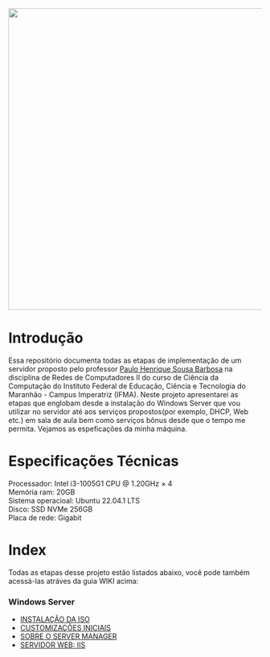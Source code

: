 
<div align="center">
  

<img src = https://github.com/wendersoon/WindowsServer/assets/104470835/d74f1c32-b545-4bd3-927d-6d8593d771d9) width = 600>

</div>

# Introdução

Essa repositório documenta todas as etapas de implementação de um servidor proposto pelo professor [Paulo Henrique Sousa Barbosa](https://github.com/agenteph) na disciplina de Redes de Computadores II do curso de Ciência da Computação do Instituto Federal de Educação, Ciência e Tecnologia do Maranhão - Campus Imperatriz (IFMA). Neste projeto apresentarei as etapas que englobam desde a instalação do Windows Server que vou utilizar no servidor até aos serviços propostos(por exemplo, DHCP, Web etc.) em sala de aula bem como serviços bônus desde que o tempo me permita. Vejamos as espeficações da minha máquina.

# Especificações Técnicas

Processador: Intel i3-1005G1 CPU @ 1.20GHz × 4<br>
Memória ram: 20GB<br>
Sistema operacioal: Ubuntu 22.04.1 LTS<br>
Disco: SSD NVMe 256GB<br>
Placa de rede: Gigabit<br>


# Index
Todas as etapas desse projeto estão listados abaixo, você pode também acessá-las atráves da guia WIKI acima:

### Windows Server

* [INSTALAÇÃO DA ISO](https://github.com/wendersoon/WindowsServer/blob/main/SO/windows-server.md)
* [CUSTOMIZAÇÕES INICIAIS](https://github.com/wendersoon/WindowsServer/blob/main/SO/custom.md)
* [SOBRE O SERVER MANAGER](https://github.com/wendersoon/WindowsServer/blob/main/SO/servermanager.md)
* [SERVIDOR WEB: IIS]()


